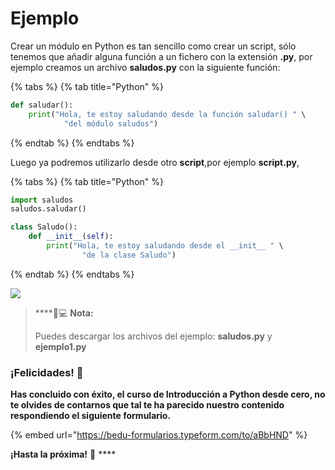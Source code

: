 # Ejemplo



Crear un módulo en Python es tan sencillo como crear un script, sólo tenemos que añadir alguna función a un fichero con la extensión **.py**, por ejemplo creamos un archivo **saludos.py** con la siguiente función:

{% tabs %}
{% tab title="Python" %}
```python
def saludar():
    print("Hola, te estoy saludando desde la función saludar() " \
            "del módulo saludos")
```
{% endtab %}
{% endtabs %}

Luego ya podremos utilizarlo desde otro **script**,por ejemplo **script.py**, 

{% tabs %}
{% tab title="Python" %}
```python
import saludos
saludos.saludar()

class Saludo():
    def __init__(self):
        print("Hola, te estoy saludando desde el __init__ " \
                "de la clase Saludo")

```
{% endtab %}
{% endtabs %}

![](https://lh6.googleusercontent.com/335WvrBTK1E7McgyQ-QR_wkM7NKi1qYiZ7GueNYeOUnzlUP5M4l9n55fd5-344zmEuVlBec8OZr5Giu8gz6mZja2QD9a0GOeVG4pdqpwe9PJRgIAmWxMAzz8q0j-altqmGNqADI5)

> \*\*\*\*👨💻 **Nota:**
>
> Puedes descargar los archivos del ejemplo: **saludos.py** y **ejemplo1.py**

### **¡Felicidades!** 🎉 

**Has concluido con éxito, el curso de Introducción a Python desde cero, no te olvides de contarnos que tal te ha parecido nuestro contenido respondiendo el siguiente formulario.** 

{% embed url="https://bedu-formularios.typeform.com/to/aBbHND" %}

**¡Hasta la próxima!** 👋 ****

